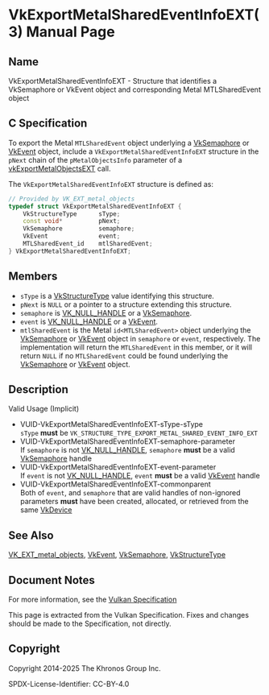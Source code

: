 # VkExportMetalSharedEventInfoEXT(3) Manual Page

## Name

VkExportMetalSharedEventInfoEXT - Structure that identifies a VkSemaphore or VkEvent object and corresponding Metal MTLSharedEvent object



## [](#_c_specification)C Specification

To export the Metal `MTLSharedEvent` object underlying a [VkSemaphore](https://registry.khronos.org/vulkan/specs/latest/man/html/VkSemaphore.html) or [VkEvent](https://registry.khronos.org/vulkan/specs/latest/man/html/VkEvent.html) object, include a `VkExportMetalSharedEventInfoEXT` structure in the `pNext` chain of the `pMetalObjectsInfo` parameter of a [vkExportMetalObjectsEXT](https://registry.khronos.org/vulkan/specs/latest/man/html/vkExportMetalObjectsEXT.html) call.

The `VkExportMetalSharedEventInfoEXT` structure is defined as:

```c++
// Provided by VK_EXT_metal_objects
typedef struct VkExportMetalSharedEventInfoEXT {
    VkStructureType      sType;
    const void*          pNext;
    VkSemaphore          semaphore;
    VkEvent              event;
    MTLSharedEvent_id    mtlSharedEvent;
} VkExportMetalSharedEventInfoEXT;
```

## [](#_members)Members

- `sType` is a [VkStructureType](https://registry.khronos.org/vulkan/specs/latest/man/html/VkStructureType.html) value identifying this structure.
- `pNext` is `NULL` or a pointer to a structure extending this structure.
- `semaphore` is [VK\_NULL\_HANDLE](https://registry.khronos.org/vulkan/specs/latest/man/html/VK_NULL_HANDLE.html) or a [VkSemaphore](https://registry.khronos.org/vulkan/specs/latest/man/html/VkSemaphore.html).
- `event` is [VK\_NULL\_HANDLE](https://registry.khronos.org/vulkan/specs/latest/man/html/VK_NULL_HANDLE.html) or a [VkEvent](https://registry.khronos.org/vulkan/specs/latest/man/html/VkEvent.html).
- `mtlSharedEvent` is the Metal `id<MTLSharedEvent>` object underlying the [VkSemaphore](https://registry.khronos.org/vulkan/specs/latest/man/html/VkSemaphore.html) or [VkEvent](https://registry.khronos.org/vulkan/specs/latest/man/html/VkEvent.html) object in `semaphore` or `event`, respectively. The implementation will return the `MTLSharedEvent` in this member, or it will return `NULL` if no `MTLSharedEvent` could be found underlying the [VkSemaphore](https://registry.khronos.org/vulkan/specs/latest/man/html/VkSemaphore.html) or [VkEvent](https://registry.khronos.org/vulkan/specs/latest/man/html/VkEvent.html) object.

## [](#_description)Description

Valid Usage (Implicit)

- [](#VUID-VkExportMetalSharedEventInfoEXT-sType-sType)VUID-VkExportMetalSharedEventInfoEXT-sType-sType  
  `sType` **must** be `VK_STRUCTURE_TYPE_EXPORT_METAL_SHARED_EVENT_INFO_EXT`
- [](#VUID-VkExportMetalSharedEventInfoEXT-semaphore-parameter)VUID-VkExportMetalSharedEventInfoEXT-semaphore-parameter  
  If `semaphore` is not [VK\_NULL\_HANDLE](https://registry.khronos.org/vulkan/specs/latest/man/html/VK_NULL_HANDLE.html), `semaphore` **must** be a valid [VkSemaphore](https://registry.khronos.org/vulkan/specs/latest/man/html/VkSemaphore.html) handle
- [](#VUID-VkExportMetalSharedEventInfoEXT-event-parameter)VUID-VkExportMetalSharedEventInfoEXT-event-parameter  
  If `event` is not [VK\_NULL\_HANDLE](https://registry.khronos.org/vulkan/specs/latest/man/html/VK_NULL_HANDLE.html), `event` **must** be a valid [VkEvent](https://registry.khronos.org/vulkan/specs/latest/man/html/VkEvent.html) handle
- [](#VUID-VkExportMetalSharedEventInfoEXT-commonparent)VUID-VkExportMetalSharedEventInfoEXT-commonparent  
  Both of `event`, and `semaphore` that are valid handles of non-ignored parameters **must** have been created, allocated, or retrieved from the same [VkDevice](https://registry.khronos.org/vulkan/specs/latest/man/html/VkDevice.html)

## [](#_see_also)See Also

[VK\_EXT\_metal\_objects](https://registry.khronos.org/vulkan/specs/latest/man/html/VK_EXT_metal_objects.html), [VkEvent](https://registry.khronos.org/vulkan/specs/latest/man/html/VkEvent.html), [VkSemaphore](https://registry.khronos.org/vulkan/specs/latest/man/html/VkSemaphore.html), [VkStructureType](https://registry.khronos.org/vulkan/specs/latest/man/html/VkStructureType.html)

## [](#_document_notes)Document Notes

For more information, see the [Vulkan Specification](https://registry.khronos.org/vulkan/specs/latest/html/vkspec.html#VkExportMetalSharedEventInfoEXT)

This page is extracted from the Vulkan Specification. Fixes and changes should be made to the Specification, not directly.

## [](#_copyright)Copyright

Copyright 2014-2025 The Khronos Group Inc.

SPDX-License-Identifier: CC-BY-4.0